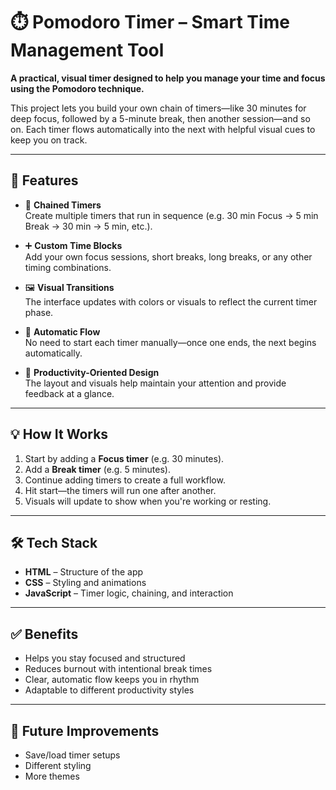 # ⏱️ Pomodoro Timer – Smart Time Management Tool

**A practical, visual timer  designed to help you manage your time and focus using the Pomodoro technique.**

This project lets you build your own chain of timers—like 30 minutes for deep focus, followed by a 5-minute break, then another session—and so on. Each timer flows automatically into the next with helpful visual cues to keep you on track.

---

## 🌟 Features

- 🔁 **Chained Timers**  
  Create multiple timers that run in sequence (e.g. 30 min Focus → 5 min Break → 30 min → 5 min, etc.).

- ➕ **Custom Time Blocks**  
  Add your own focus sessions, short breaks, long breaks, or any other timing combinations.

- 🖼️ **Visual Transitions**  
  The interface updates with colors or visuals to reflect the current timer phase.

- 🔔 **Automatic Flow**  
  No need to start each timer manually—once one ends, the next begins automatically.

- 🎯 **Productivity-Oriented Design**  
  The layout and visuals help maintain your attention and provide feedback at a glance.

---

## 💡 How It Works

1. Start by adding a **Focus timer** (e.g. 30 minutes).
2. Add a **Break timer** (e.g. 5 minutes).
3. Continue adding timers to create a full workflow.
4. Hit start—the timers will run one after another.
5. Visuals will update to show when you're working or resting.

---

## 🛠️ Tech Stack

- **HTML** – Structure of the app  
- **CSS** – Styling and animations  
- **JavaScript** – Timer logic, chaining, and interaction

---

## ✅ Benefits

- Helps you stay focused and structured  
- Reduces burnout with intentional break times  
- Clear, automatic flow keeps you in rhythm  
- Adaptable to different productivity styles

---

## 📌 Future Improvements

- Save/load timer setups  
- Different styling 
- More themes
  


